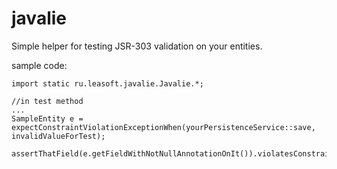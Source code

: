 # javalie
Simple helper for testing JSR-303 validation on your entities.

sample code:

```
import static ru.leasoft.javalie.Javalie.*;

//in test method
...
SampleEntity e = expectConstraintViolationExceptionWhen(yourPersistenceService::save, invalidValueForTest);

assertThatField(e.getFieldWithNotNullAnnotationOnIt()).violatesConstraint(NotNull.class);
```
